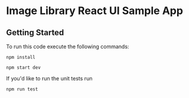 # Image Library React UI Sample App

## Getting Started

To run this code execute the following commands:

`
npm install
`

`
npm start dev
`

If you'd like to run the unit tests run

`
npm run test
`
